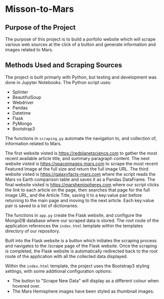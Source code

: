 # Misson-to-Mars

## Purpose of the Project
The purpose of this project is to build a porfolio website which will scrape various web sources at the click of a button and generate information and images related to Mars. 

## Methods Used and Scraping Sources
The project is built primarly with Python, but testing and development was done in Jupyter Notebooks. The Python script uses:
- Splinter
- BeautifulSoup
- Webdriver
- Pandas
- Datetime
- Flask
- PyMongo
- Bootstrap3

The functions in `scraping.py` automate the navigation to, and collection of, information related to Mars.

The first website visted is https://redplanetscience.com to gather the most recent available article title, and summary paragraph content. 
The next website visted is https://spaceimages-mars.com to scrape the most recent Featured Image at the full size and return the full image URL.
The third website visted is https://galaxyfacts-mars.com where the script reads the Mars vs Earth comparison table and saves it as a Pandas DataFrame.
The final website visted is https://marshemispheres.com where our script clicks the link to each article on the page, then searches that page for the full image URL, and the Article Title, saving it to a key:value pair before returning to the main page and moving to the next article. Each key:value pair is saved to a list of dictionaries.

The functions in `app.py` create the Flask website, and configure the MongoDB database where our scraped data is stored. The root route of the application references the `index.html` template within the templates directory of our repository.

Built into the Flask website is a button which initiates the scraping process and navigates to the /scrape page of the Flask website. Once the scraping is completed, the Flask website is automatically redirected back to the root route of the application with all the collected data displayed.

Within the `index.html` template, the project uses the Bootstrap3 styling settings, with some additional configuration options: 
- The button to "Scrape New Data" will display as a different colour when hovered over. 
- The Mars Hemisphere images have been styled as thumbnail images.